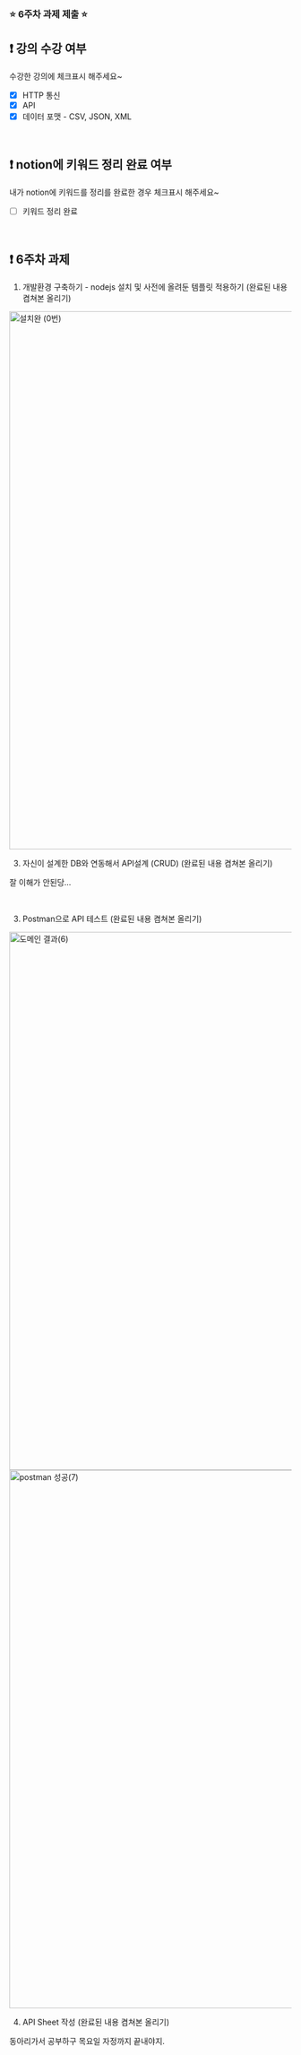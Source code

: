 ### ⭐️ 6주차 과제 제출 ⭐️

## ❗️ 강의 수강 여부
수강한 강의에 체크표시 해주세요~

- [x] HTTP 통신
- [x] API
- [x] 데이터 포맷 - CSV, JSON, XML

<br>

## ❗️ notion에 키워드 정리 완료 여부
내가 notion에 키워드를 정리를 완료한 경우 체크표시 해주세요~

- [ ] 키워드 정리 완료

<br>

## ❗️ 6주차 과제
1. 개발환경 구축하기 - nodejs 설치 및 사전에 올려둔 템플릿 적용하기
   (완료된 내용 켬쳐본 올리기)

<img width="960" alt="설치완 (0번)" src="https://github.com/HyunminHong619/2023-Server-Study/assets/109195877/69630ea2-9682-4258-ba5b-388b2147dc1e">  
   
<br/>

3. 자신이 설계한 DB와 연동해서 API설계 (CRUD)
   (완료된 내용 켬쳐본 올리기)

잘 이해가 안된당...

<br/>

3. Postman으로 API 테스트
   (완료된 내용 켬쳐본 올리기)

   
<img width="960" alt="도메인 결과(6)" src="https://github.com/HyunminHong619/2023-Server-Study/assets/109195877/6eee9751-cf41-42df-8279-947e6e69a260">  


<img width="960" alt="postman 성공(7)" src="https://github.com/HyunminHong619/2023-Server-Study/assets/109195877/3d1e4e39-10a0-434d-aa46-83698ac8383a">


<br/>

4. API Sheet 작성
   (완료된 내용 켬쳐본 올리기)
  
동아리가서 공부하구 목요일 자정까지 끝내야지.

<br/>



